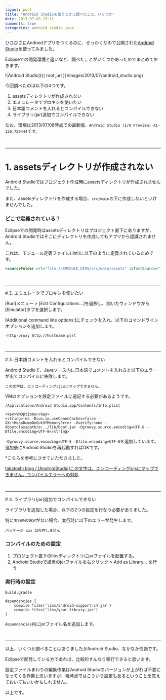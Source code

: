 ```yaml
---
layout: post
title: "Android Studioを使うときに調べたこと、いくつか"
date: 2013-07-08 23:11
comments: true
categories: android studio java
---
```

ひさびさにAndroidアプリをつくるのに、せっかくなので公開された[Android Studio](http://developer.android.com/sdk/installing/studio.html)を使ってみました。

Eclipseでの開発環境と違いなど、調べたことがいくつかあったのでまとめておきます。

![Android Studio]({{ root_url }}/images/2013/07/android_studio.png) 

今回調べたのは以下の4つです。

1. assetsディレクトリが作成されない
2. エミュレータでプロキシを使いたい
3. 日本語コメントを入れるとコンパイルできない
4. ライブラリ(jar)追加でコンパイルできない

なお、環境は2013/07/08時点での最新版、`Android Studio (I/O Preview) AI-130.729444`です。

<br />
<hr />

# 1. assetsディレクトリが作成されない

Android Studioではプロジェクト作成時にassetsディレクトリが作成されませんでした。

また、assetsディレクトリを作成する場合、`src/main`の下に作成しないといけませんでした。

### どこで定義されている？

Eclipseでの開発時はassetsディレクトリはプロジェクト直下にありますが、Android Studioではそこにディレクトリを作成してもアプリから認識されません。

これは、モジュール定義ファイル(.iml)に以下のように定義されているためです。

```xml
<sourceFolder url="file://$MODULE_DIR$/src/main/assets" isTestSource="false" />
```

<br />
<hr />
# 2. エミュレータでプロキシを使いたい

[Run]メニュー > [Edit Configurations...]を選択し、開いたウィンドウから[Emulator]タブを選択します。

[Additional command line options:]にチェックを入れ、以下のコマンドラインオプションを追加します。

```
-http-proxy http://hostname:port
```

<br />
<hr />
# 3. 日本語コメントを入れるとコンパイルできない

Android Studioで、Javaソース内に日本語でコメントを入れると以下のエラーが出てコンパイルに失敗します。

```
この文字は、エンコーディングsjisにマップできません。
```

VMのオプションを設定ファイルに追記する必要があるようです。


`/Applications/Android Studio.app/Contents/Info.plist`
```
<key>VMOptions</key>
<string>-ea -Dsun.io.useCanonCaches=false -XX:+HeapDumpOnOutOfMemoryError -Xverify:none -Xbootclasspath/a:../lib/boot.jar -Dgroovy.source.encoding=UTF-8 -Dfile.encoding=UTF-8</string>
```
`-Dgroovy.source.encoding=UTF-8 -Dfile.encoding=UTF-8`を追加しています。
追加後にAndroid Studioを再起動すればOKです。


*こちらを参考にさせていただきました。

[takatoshi blog / [AndroidStudio]この文字は、エンコーディングsjisにマップできません。コンパイルエラーへの対処](http://takatoshimaeda.github.io/blog/2013/05/20/android-studio-character-code-build-error/)


<br />
<hr />
# 4. ライブラリ(jar)追加でコンパイルできない

ライブラリを追加した場合、以下の2つの設定を行なう必要がありました。

特に`実行時の設定`がない場合、実行時に以下のエラーが発生します。
```
パッケージ xxx は存在しません
```

### コンパイルのための設定

1. プロジェクト直下のlibsディレクトリにjarファイルを配置する。
2. Android Studioで該当のjarファイルを右クリック > Add as Library... を行う

### 実行時の設定

`build.gradle`
```
dependencies {
    compile files('libs/android-support-v4.jar')
    compile files('libs/your-library.jar')
}
```
`dependencies`内にjarファイル名を追加します。

<br />
<hr />

以上、いくつか調べることはありましたがAndroid Studio、なかなか快適です。

Eclipseで開発している方であれば、比較的すんなり移行できると思います。

設定ファイルまわりの編集作業はAndroid Studioのバージョンが上がれば不要になってくる作業と思いますが、現時点ではこういう設定もあるということを覚えておいてもいいかもしれません。

以上です。

